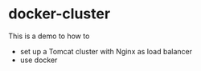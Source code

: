 # docker-cluster
This is a demo to how to
  - set up a Tomcat cluster with Nginx as load balancer
  - use docker
